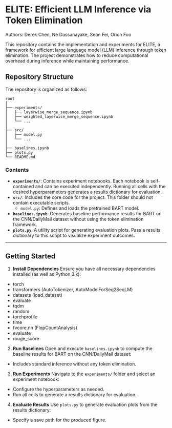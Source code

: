 # ELITE: Efficient LLM Inference via Token Elimination

Authors: Derek Chen, Ne Dassanayake, Sean Fei, Orion Foo

This repository contains the implementation and experiments for ELITE, a framework for efficient large language model (LLM) inference through token elimination. The project demonstrates how to reduce computational overhead during inference while maintaining performance.

## Repository Structure

The repository is organized as follows:

```plaintext
root
│
├── experiments/
│   ├── layerwise_merge_sequence.ipynb
│   ├── weighted_layerwise_merge_sequence.ipynb
│   └── ...
│
├── src/
│   ├── model.py
│   └── ...
│
├── baselines.ipynb
├── plots.py
└── README.md
```


### Contents

- **`experiments/`**: Contains experiment notebooks. Each notebook is self-contained and can be executed independently. Running all cells with the desired hyperparameters generates a results dictionary for evaluation.
- **`src/`**: Includes the core code for the project. This folder should not contain executable scripts. 
  - `model.py`: Defines and loads the pretrained BART model.
- **`baselines.ipynb`**: Generates baseline performance results for BART on the CNN/DailyMail dataset without using the token elimination framework.
- **`plots.py`**: A utility script for generating evaluation plots. Pass a results dictionary to this script to visualize experiment outcomes.

---

## Getting Started

1. **Install Dependencies**
   Ensure you have all necessary dependencies installed (as well as Python 3.x):

- torch
- transformers (AutoTokenizer, AutoModelForSeq2SeqLM)
- datasets (load_dataset)
- evaluate
- tqdm
- random
- torchprofile
- time
- fvcore.nn (FlopCountAnalysis)
- evaluate
- rouge_score


2. **Run Baselines**
Open and execute `baselines.ipynb` to compute the baseline results for BART on the CNN/DailyMail dataset:
- Includes standard inference without any token elimination.

3. **Run Experiments**
Navigate to the `experiments/` folder and select an experiment notebook:
- Configure the hyperparameters as needed.
- Run all cells to generate a results dictionary for evaluation.

4. **Evaluate Results**
Use `plots.py` to generate evaluation plots from the results dictionary:
- Specify a save path for the produced figure.



